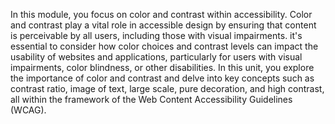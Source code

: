 In this module, you focus on color and contrast within accessibility. Color and contrast play a vital role in accessible design by ensuring that content is perceivable by all users, including those with visual impairments. it's essential to consider how color choices and contrast levels can impact the usability of websites and applications, particularly for users with visual impairments, color blindness, or other disabilities. In this unit, you explore the importance of color and contrast and delve into key concepts such as contrast ratio, image of text, large scale, pure decoration, and high contrast, all within the framework of the Web Content Accessibility Guidelines (WCAG).